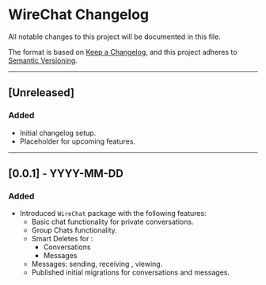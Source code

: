 # WireChat Changelog 

All notable changes to this project will be documented in this file.

The format is based on [Keep a Changelog](https://keepachangelog.com/en/1.0.0/),
and this project adheres to [Semantic Versioning](https://semver.org/spec/v2.0.0.html).

---

## [Unreleased]
### Added
- Initial changelog setup.
- Placeholder for upcoming features.

---

## [0.0.1] - YYYY-MM-DD
### Added
- Introduced `WireChat` package with the following features:
  - Basic chat functionality for private conversations.
  - Group Chats functionality.
  - Smart Deletes for :
    * Conversations
    *  Messages
  - Messages: sending, receiving , viewing.
  - Published initial migrations for conversations and messages.
